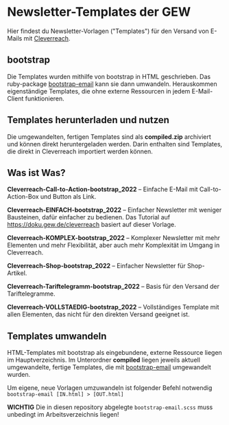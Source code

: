 # Newsletter-Templates der GEW
Hier findest du Newsletter-Vorlagen ("Templates") für den Versand von E-Mails mit [Cleverreach](https://www.cleverreach.de).

## bootstrap
Die Templates wurden mithilfe von bootstrap in HTML geschrieben. Das ruby-package [bootstrap-email](https://github.com/bootstrap-email/bootstrap-email) kann sie dann umwandeln. Herauskommen eigenständige Templates, die ohne externe Ressourcen in jedem E-Mail-Client funktionieren.

## Templates herunterladen und nutzen
Die umgewandelten, fertigen Templates sind als **compiled.zip** archiviert und können direkt heruntergeladen werden. Darin enthalten sind Templates, die direkt in Cleverreach importiert werden können.

## Was ist Was?
**Cleverreach-Call-to-Action-bootstrap_2022** – Einfache E-Mail mit Call-to-Action-Box und Button als Link.

**Cleverreach-EINFACH-bootstrap_2022** – Einfacher Newsletter mit weniger Bausteinen, dafür einfacher zu bedienen. Das Tutorial auf https://doku.gew.de/cleverreach basiert auf dieser Vorlage.

**Cleverreach-KOMPLEX-bootstrap_2022** – Komplexer Newsletter mit mehr Elementen und mehr Flexibilität, aber auch mehr Komplexität im Umgang in Cleverreach.

**Cleverreach-Shop-bootstrap_2022** – Einfacher Newsletter für Shop-Artikel.

**Cleverreach-Tariftelegramm-bootstrap_2022** – Basis für den Versand der Tariftelegramme.

**Cleverreach-VOLLSTAEDIG-bootstrap_2022** – Vollständiges Template mit allen Elementen, das nicht für den direkten Versand geeignet ist.

## Templates umwandeln
HTML-Templates mit bootstrap als eingebundene, externe Ressource liegen im Hauptverzeichnis. Im Unterordner **compiled** liegen jeweils aktuell umgewandelte, fertige Templates, die mit [bootstrap-email](https://github.com/bootstrap-email/bootstrap-email) umgewandelt wurden.

Um eigene, neue Vorlagen umzuwandeln ist folgender Befehl notwendig
`bootstrap-email [IN.html] > [OUT.html]`

**WICHTIG**
Die in diesen repository abgelegte `bootstrap-email.scss` muss unbedingt im Arbeitsverzeichnis liegen!
